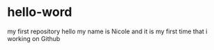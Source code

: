 # hello-word
my first repository
hello my name is Nicole and it is my first time that i working on Github
